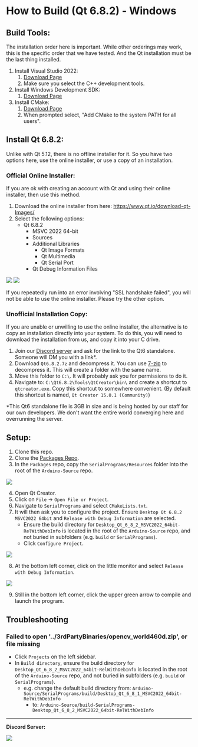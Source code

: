 # How to Build (Qt 6.8.2) - Windows

## Build Tools:

The installation order here is important. While other orderings may work, this is the specific order that we have tested. And the Qt installation must be the last thing installed.

1. Install Visual Studio 2022:
    1. [Download Page](https://docs.microsoft.com/en-us/visualstudio/releases/2022/release-notes)
    2. Make sure you select the C++ development tools.
2. Install Windows Development SDK:
    1. [Download Page](https://developer.microsoft.com/en-us/windows/downloads/windows-sdk/)
3. Install CMake:
    1. [Download Page](https://cmake.org/download/)
    2. When prompted select, "Add CMake to the system PATH for all users".

## Install Qt 6.8.2:

Unlike with Qt 5.12, there is no offline installer for it. So you have two options here, use the online installer, or use a copy of an installation.

### Official Online Installer:

If you are ok with creating an account with Qt and using their online installer, then use this method.

1. Download the online installer from here: https://www.qt.io/download-qt-Images/
3. Select the following options: 
    - Qt 6.8.2
        - MSVC 2022 64-bit
        - Sources
        - Additional Libraries
            - Qt Image Formats
            - Qt Multimedia
            - Qt Serial Port
        - Qt Debug Information Files   

![](Images/Windows-Install-Qt6.7.3-Custom.png)
![](Images/Windows-Install-Qt6.8.2-Components.png)

If you repeatedly run into an error involving "SSL handshake failed", you will not be able to use the online installer. Please try the other option.

### Unofficial Installation Copy:

If you are unable or unwilling to use the online installer, the alternative is to copy an installation directly into your system. To do this, you will need to download the installation from us, and copy it into your C drive.

1. Join our [Discord server](https://discord.gg/cQ4gWxN) and ask for the link to the Qt6 standalone. Someone will DM you with a link*.
2. Download `Qt6.8.2.7z` and decompress it. You can use [7-zip](https://www.7-zip.org/) to decompress it. This will create a folder with the same name.
3. Move this folder to `C:\`. It will probably ask you for permissions to do it.
4. Navigate to: `C:\Qt6.8.2\Tools\QtCreator\bin\` and create a shortcut to `qtcreator.exe`. Copy this shortcut to somewhere convenient. (By default this shortcut is named, `Qt Creator 15.0.1 (Community)`)

*This Qt6 standalone file is 3GB in size and is being hosted by our staff for our own developers. We don't want the entire world converging here and overrunning the server.

## Setup:

1. Clone this repo.
2. Clone the [Packages Repo](https://github.com/PokemonAutomation/Packages).
3. In the `Packages` repo, copy the `SerialPrograms/Resources` folder into the root of the `Arduino-Source` repo.

![](Images/Directory.png)

4. Open Qt Creator.
5. Click on `File` -> `Open File or Project`.
6. Navigate to `SerialPrograms` and select `CMakeLists.txt`.
7. It will then ask you to configure the project. Ensure `Desktop Qt 6.8.2 MSVC2022 64bit` and `Release with Debug Information` are selected.
    - Ensure the build directory for `Desktop_Qt_6_8_2_MSVC2022_64bit-RelWithDebInfo` is located in the root of the `Arduino-Source` repo, and not buried in subfolders (e.g. `build` or `SerialPrograms`).
    - Click `Configure Project`.

![](Images/Windows-configure-project-qt-creator-13.png)

8. At the bottom left corner, click on the little monitor and select `Release with Debug Information`.

![](Images/Windows-Configuration-Qt6.png)

9. Still in the bottom left corner, click the upper green arrow to compile and launch the program.

## Troubleshooting

### Failed to open '../3rdPartyBinaries/opencv_world460d.zip', or file missing

- Click `Projects` on the left sidebar.
- In `Build directory`, ensure the build directory for `Desktop_Qt_6_8_2_MSVC2022_64bit-RelWithDebInfo` is located in the root of the `Arduino-Source` repo, and not buried in subfolders (e.g. `build` or `SerialPrograms`).
  - e.g. change the default build directory from:  `Arduino-Source/SerialPrograms/build/Desktop_Qt_6_8_1_MSVC2022_64bit-RelWithDebInfo`
    - to: `Arduino-Source/build-SerialPrograms-Desktop_Qt_6_8_2_MSVC2022_64bit-RelWithDebInfo`


<hr>

**Discord Server:** 


[<img src="https://canary.discordapp.com/api/guilds/695809740428673034/widget.png?style=banner2">](https://discord.gg/cQ4gWxN)

